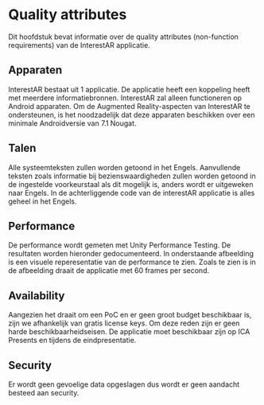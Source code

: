 # Quality attributes
Dit hoofdstuk bevat informatie over de quality attributes (non-function requirements) van de InterestAR applicatie.

## Apparaten
InterestAR bestaat uit 1 applicatie. De applicatie heeft een koppeling heeft met meerdere informatiebronnen. InterestAR zal alleen functioneren op Android apparaten. Om de Augmented Reality-aspecten van InterestAR te ondersteunen, is het noodzadelijk dat deze apparaten beschikken over een minimale Androidversie van 7.1 Nougat.

## Talen
Alle systeemteksten zullen worden getoond in het Engels. Aanvullende teksten zoals informatie bij bezienswaardigheden zullen worden getoond in de ingestelde voorkeurstaal als dit mogelijk is, anders wordt er uitgeweken naar Engels. In de achterliggende code van de interestAR applicatie is alles geheel in het Engels.

## Performance
De performance wordt gemeten met Unity Performance Testing. De resultaten worden hieronder gedocumenteerd. 
In onderstaande afbeelding is een visuele reperesentatie van de performance te zien. Zoals te zien is in de afbeelding draait de applicatie met 60 frames per second.  

## Availability
Aangezien het draait om een PoC en er geen groot budget beschikbaar is, zijn we afhankelijk van gratis license keys. Om deze reden zijn er geen harde beschikbaarheidseisen. De applicatie moet beschikbaar zijn op ICA Presents en tijdens de eindpresentatie.

## Security
Er wordt geen gevoelige data opgeslagen dus wordt er geen aandacht besteed aan security.
